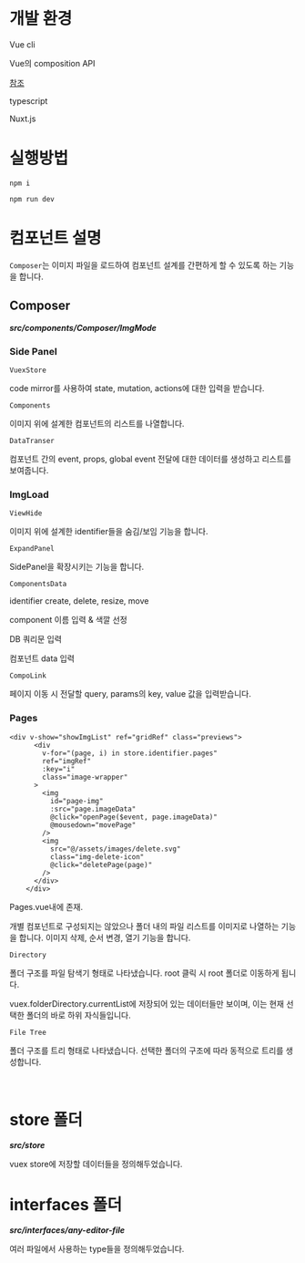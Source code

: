 # 개발 환경

Vue cli

Vue의 composition API

[참조](https://velog.io/@kyusung/Vue.js-3-Composition-API)

typescript

Nuxt.js

# 실행방법

`npm i`

`npm run dev`

# 컴포넌트 설명

`Composer`는 이미지 파일을 로드하여 컴포넌트 설계를 간편하게 할 수 있도록 하는 기능을 합니다.

## Composer

**_src/components/Composer/ImgMode_**

### Side Panel

`VuexStore`

code mirror를 사용하여 state, mutation, actions에 대한 입력을 받습니다.

`Components`

이미지 위에 설계한 컴포넌트의 리스트를 나열합니다.

`DataTranser`

컴포넌트 간의 event, props, global event 전달에 대한 데이터를 생성하고 리스트를 보여줍니다.

### ImgLoad

`ViewHide`

이미지 위에 설계한 identifier들을 숨김/보임 기능을 합니다.

`ExpandPanel`

SidePanel을 확장시키는 기능을 합니다.

`ComponentsData`

identifier create, delete, resize, move

component 이름 입력 & 색깔 선정

DB 쿼리문 입력

컴포넌트 data 입력

`CompoLink`

페이지 이동 시 전달할 query, params의 key, value 값을 입력받습니다.

### Pages

```
<div v-show="showImgList" ref="gridRef" class="previews">
      <div
        v-for="(page, i) in store.identifier.pages"
        ref="imgRef"
        :key="i"
        class="image-wrapper"
      >
        <img
          id="page-img"
          :src="page.imageData"
          @click="openPage($event, page.imageData)"
          @mousedown="movePage"
        />
        <img
          src="@/assets/images/delete.svg"
          class="img-delete-icon"
          @click="deletePage(page)"
        />
      </div>
    </div>
```

Pages.vue내에 존재.

개별 컴포넌트로 구성되지는 않았으나 폴더 내의 파일 리스트를 이미지로 나열하는 기능을 합니다. 이미지 삭제, 순서 변경, 열기 기능을 합니다.

`Directory`

폴더 구조를 파일 탐색기 형태로 나타냈습니다. root 클릭 시 root 폴더로 이동하게 됩니다.

vuex.folderDirectory.currentList에 저장되어 있는 데이터들만 보이며, 이는 현재 선택한 폴더의 바로 하위 자식들입니다.

`File Tree`

폴더 구조를 트리 형태로 나타냈습니다. 선택한 폴더의 구조에 따라 동적으로 트리를 생성합니다.

<br>

# store 폴더

**_src/store_**

vuex store에 저장할 데이터들을 정의해두었습니다.

# interfaces 폴더

**_src/interfaces/any-editor-file_**

여러 파일에서 사용하는 type들을 정의해두었습니다.
